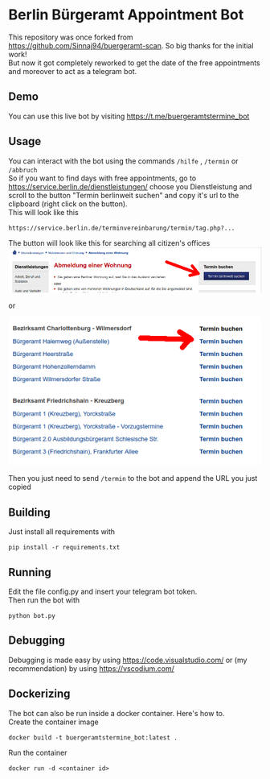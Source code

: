 # Berlin Bürgeramt Appointment Bot
This repository was once forked from https://github.com/Sinnaj94/buergeramt-scan. So big thanks for the initial work!  
But now it got completely reworked to get the date of the free appointments and moreover to act as a telegram bot.  
## Demo
You can use this live bot by visiting https://t.me/buergeramtstermine_bot

## Usage
You can interact with the bot using the commands `/hilfe` , `/termin` or `/abbruch`  
So if you want to find days with free appointments, go to https://service.berlin.de/dienstleistungen/ choose you Dienstleistung and scroll to the button "Termin berlinweit suchen" and copy it's url to the clipboard (right click on the button).  
This will look like this  
```
https://service.berlin.de/terminvereinbarung/termin/tag.php?...
```
The button will look like this for searching all citizen's offices  
![](alle_buergeraemter.png)

or

![](einzelnes_buergeramt.png)

Then you just need to send `/termin` to the bot and append the URL you just copied

## Building
Just install all requirements with
```
pip install -r requirements.txt
```
## Running
Edit the file config.py and insert your telegram bot token.  
Then run the bot with
```
python bot.py
```
## Debugging
Debugging is made easy by using https://code.visualstudio.com/ or (my recommendation) by using https://vscodium.com/

## Dockerizing
The bot can also be run inside a docker container. Here's how to.  
Create the container image
```
docker build -t buergeramtstermine_bot:latest .
```
Run the container
```
docker run -d <container id>
```
